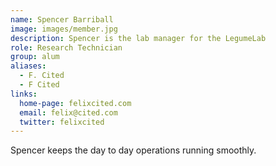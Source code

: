 ```yaml
---
name: Spencer Barriball
image: images/member.jpg
description: Spencer is the lab manager for the LegumeLab
role: Research Technician
group: alum
aliases:
  - F. Cited
  - F Cited
links:
  home-page: felixcited.com
  email: felix@cited.com
  twitter: felixcited
---
```


Spencer keeps the day to day operations running smoothly.
